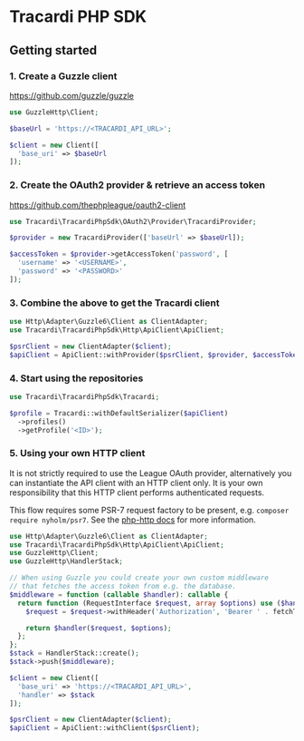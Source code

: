 # Tracardi PHP SDK

## Getting started

### 1. Create a Guzzle client

https://github.com/guzzle/guzzle

```php
use GuzzleHttp\Client;

$baseUrl = 'https://<TRACARDI_API_URL>';

$client = new Client([
  'base_uri' => $baseUrl
]);
```

### 2. Create the OAuth2 provider & retrieve an access token

https://github.com/thephpleague/oauth2-client

```php
use Tracardi\TracardiPhpSdk\OAuth2\Provider\TracardiProvider;

$provider = new TracardiProvider(['baseUrl' => $baseUrl]);

$accessToken = $provider->getAccessToken('password', [
  'username' => '<USERNAME>',
  'password' => '<PASSWORD>'
]);
```

### 3. Combine the above to get the Tracardi client

```php
use Http\Adapter\Guzzle6\Client as ClientAdapter;
use Tracardi\TracardiPhpSdk\Http\ApiClient\ApiClient;

$psrClient = new ClientAdapter($client);
$apiClient = ApiClient::withProvider($psrClient, $provider, $accessToken);
```

### 4. Start using the repositories

```php
use Tracardi\TracardiPhpSdk\Tracardi;

$profile = Tracardi::withDefaultSerializer($apiClient)
  ->profiles()
  ->getProfile('<ID>');
```

### 5. Using your own HTTP client

It is not strictly required to use the League OAuth provider, alternatively you can
instantiate the API client with an HTTP client only. It is your own responsibility that
this HTTP client performs authenticated requests.

This flow requires some PSR-7 request factory to be present, e.g. `composer require nyholm/psr7`.
See the [php-http docs](https://docs.php-http.org/en/latest/discovery.html) for more information.

```php
use Http\Adapter\Guzzle6\Client as ClientAdapter;
use Tracardi\TracardiPhpSdk\Http\ApiClient\ApiClient;
use GuzzleHttp\Client;
use GuzzleHttp\HandlerStack;

// When using Guzzle you could create your own custom middleware
// that fetches the access token from e.g. the database.
$middleware = function (callable $handler): callable {
  return function (RequestInterface $request, array $options) use ($handler) {
    $request = $request->withHeader('Authorization', 'Bearer ' . fetchToken());

    return $handler($request, $options);
  };
};
$stack = HandlerStack::create();
$stack->push($middleware);

$client = new Client([
  'base_uri' => 'https://<TRACARDI_API_URL>',
  'handler' => $stack
]);

$psrClient = new ClientAdapter($client);
$apiClient = ApiClient::withClient($psrClient);
```
